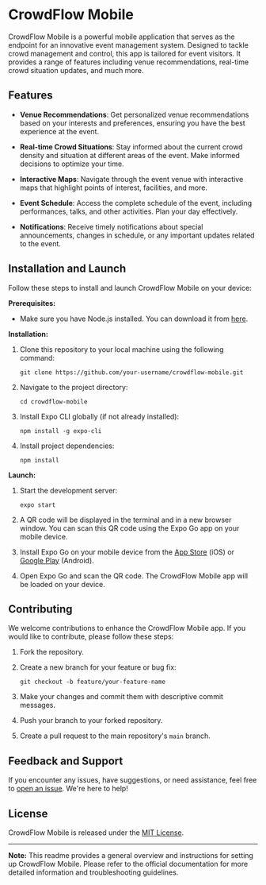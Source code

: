 # CrowdFlow Mobile

CrowdFlow Mobile is a powerful mobile application that serves as the endpoint for an innovative event management system. Designed to tackle crowd management and control, this app is tailored for event visitors. It provides a range of features including venue recommendations, real-time crowd situation updates, and much more.

## Features

- **Venue Recommendations**: Get personalized venue recommendations based on your interests and preferences, ensuring you have the best experience at the event.

- **Real-time Crowd Situations**: Stay informed about the current crowd density and situation at different areas of the event. Make informed decisions to optimize your time.

- **Interactive Maps**: Navigate through the event venue with interactive maps that highlight points of interest, facilities, and more.

- **Event Schedule**: Access the complete schedule of the event, including performances, talks, and other activities. Plan your day effectively.

- **Notifications**: Receive timely notifications about special announcements, changes in schedule, or any important updates related to the event.

## Installation and Launch

Follow these steps to install and launch CrowdFlow Mobile on your device:

**Prerequisites:**

- Make sure you have Node.js installed. You can download it from [here](https://nodejs.org/).

**Installation:**

1. Clone this repository to your local machine using the following command:
   ```
   git clone https://github.com/your-username/crowdflow-mobile.git
   ```

2. Navigate to the project directory:
   ```
   cd crowdflow-mobile
   ```

3. Install Expo CLI globally (if not already installed):
   ```
   npm install -g expo-cli
   ```

4. Install project dependencies:
   ```
   npm install
   ```

**Launch:**

1. Start the development server:
   ```
   expo start
   ```

2. A QR code will be displayed in the terminal and in a new browser window. You can scan this QR code using the Expo Go app on your mobile device.

3. Install Expo Go on your mobile device from the [App Store](https://apps.apple.com/app/apple-store/id982107779) (iOS) or [Google Play](https://play.google.com/store/apps/details?id=host.exp.exponent) (Android).

4. Open Expo Go and scan the QR code. The CrowdFlow Mobile app will be loaded on your device.

## Contributing

We welcome contributions to enhance the CrowdFlow Mobile app. If you would like to contribute, please follow these steps:

1. Fork the repository.

2. Create a new branch for your feature or bug fix:
   ```
   git checkout -b feature/your-feature-name
   ```

3. Make your changes and commit them with descriptive commit messages.

4. Push your branch to your forked repository.

5. Create a pull request to the main repository's `main` branch.

## Feedback and Support

If you encounter any issues, have suggestions, or need assistance, feel free to [open an issue](https://github.com/your-username/crowdflow-mobile/issues). We're here to help!

## License

CrowdFlow Mobile is released under the [MIT License](LICENSE).

---

**Note:** This readme provides a general overview and instructions for setting up CrowdFlow Mobile. Please refer to the official documentation for more detailed information and troubleshooting guidelines.
